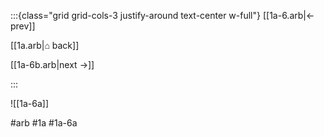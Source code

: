 :::{class="grid grid-cols-3 justify-around text-center w-full"}
[[1a-6.arb|← prev]]

[[1a.arb|⌂ back]]

[[1a-6b.arb|next →]]

:::

![[1a-6a]]

#arb #1a #1a-6a

